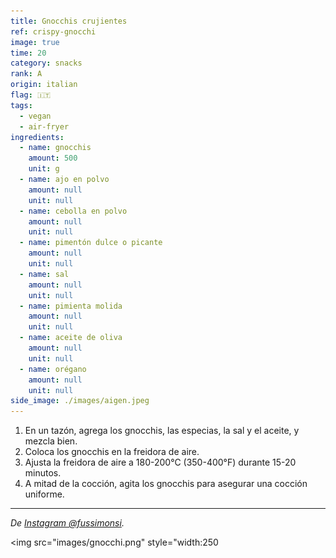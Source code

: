 ```yaml
---
title: Gnocchis crujientes
ref: crispy-gnocchi
image: true
time: 20
category: snacks
rank: A
origin: italian
flag: 🇮🇹
tags:
  - vegan
  - air-fryer
ingredients:
  - name: gnocchis
    amount: 500
    unit: g
  - name: ajo en polvo
    amount: null
    unit: null
  - name: cebolla en polvo
    amount: null
    unit: null
  - name: pimentón dulce o picante
    amount: null
    unit: null
  - name: sal
    amount: null
    unit: null
  - name: pimienta molida
    amount: null
    unit: null
  - name: aceite de oliva
    amount: null
    unit: null
  - name: orégano
    amount: null
    unit: null
side_image: ./images/aigen.jpeg
---
```


1. En un tazón, agrega los gnocchis, las especias, la sal y el aceite, y mezcla bien.
2. Coloca los gnocchis en la freidora de aire.
3. Ajusta la freidora de aire a 180-200°C (350-400°F) durante 15-20 minutos.
4. A mitad de la cocción, agita los gnocchis para asegurar una cocción uniforme.

---

_De [Instagram @fussimonsi](https://www.instagram.com/reel/CrbZ2BOoclU/?utm_source=ig_web_copy_link&igsh=MzRlODBiNWFlZA==)._

<img src="images/gnocchi.png" style="width:250
